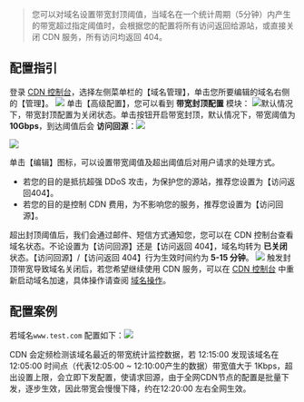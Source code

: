 > 您可以对域名设置带宽封顶阈值，当域名在一个统计周期（5分钟）内产生的带宽超过指定阈值时，会根据您的配置将所有访问返回给源站，或直接关闭 CDN 服务，所有访问均返回 404。

## 配置指引

登录 [CDN 控制台](http://console.tce.fsphere.cn/cdn)，选择左侧菜单栏的【域名管理】，单击您所要编辑的域名右侧的【管理】。
![](http://imgcache.tce.fsphere.cn/image/mc.qcloudimg.com/static/img/1f2cb594cd614b62b589cb20a20ed362/basic-config-1.png)
单击【高级配置】，您可以看到 **带宽封顶配置** 模块：
![](http://imgcache.tce.fsphere.cn/image/mc.qcloudimg.com/static/img/2cf8058f794333208085528176eaa1dc/cap-config-1.png)默认情况下，带宽封顶配置为关闭状态。单击按钮开启带宽封顶，默认情况下，带宽阈值为 **10Gbps**，到达阈值后会 **访问回源**：![](http://imgcache.tce.fsphere.cn/image/mc.qcloudimg.com/static/img/7d6147223cf12c886ddc2ca304db4f8e/cap-config-2.png)

![](http://imgcache.tce.fsphere.cn/image/mc.qcloudimg.com/static/img/6e6494dd03a95d0d3724d6f7f6062428/cap-config-3.png)

单击【编辑】图标，可以设置带宽阈值及超出阈值后对用户请求的处理方式。

- 若您的目的是抵抗超强 DDoS 攻击，为保护您的源站，推荐您设置为【访问返回404】。
- 若您的目的是控制 CDN 费用，为不影响您的服务，推荐您设置为【访问回源】。

超出封顶阈值后，我们会通过邮件、短信方式通知您，您可以在 CDN 控制台查看域名状态。不论设置为【访问回源】还是【访问返回 404】，域名均转为 **已关闭** 状态。【访问回源】/【访问返回 404】行为生效时间约为 **5-15 分钟**。
![](http://imgcache.tce.fsphere.cn/image/main.qcloudimg.com/raw/36f46240addd5c4cee2f68c52641ebce.png)
触发封顶带宽导致域名关闭后，若您希望继续使用 CDN 服务，可以在 [CDN 控制台](http://console.tce.fsphere.cn/cdn) 中重新启动域名加速，具体操作请查阅 [域名操作](http://tce.fsphere.cn/doc/product/228/5736)。

## 配置案例

若域名```www.test.com``` 配置如下：![](http://imgcache.tce.fsphere.cn/image/mc.qcloudimg.com/static/img/909fa76389ca8e486b7b1673885bddc8/cap-config-new-1.png)

CDN 会定频检测该域名最近的带宽统计监控数据，若 12:15:00 发现该域名在 12:05:00 时间点（代表12:05:00 ~ 12:10:00产生的数据）带宽值大于 1Kbps，超出设置上限，会立即下发配置，使请求回源，由于全网CDN节点的配置是批量下发，逐步生效，因此带宽会慢慢下降，约在12:20:00 左右全网生效。